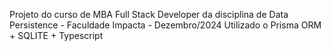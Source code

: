 Projeto do curso de MBA Full Stack Developer da disciplina de Data Persistence - Faculdade Impacta - Dezembro/2024
Utilizado o Prisma ORM + SQLITE + Typescript
